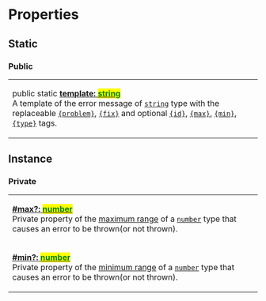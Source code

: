 # Properties

## Static

### Public

|                                                                                                                                                                                                                                                                                                                                                                                                                                                                                                                                                                                                                                                                                                                                                                                                                                                                                                   |
| ------------------------------------------------------------------------------------------------------------------------------------------------------------------------------------------------------------------------------------------------------------------------------------------------------------------------------------------------------------------------------------------------------------------------------------------------------------------------------------------------------------------------------------------------------------------------------------------------------------------------------------------------------------------------------------------------------------------------------------------------------------------------------------------------------------------------------------------------------------------------------------------------- |
| <p>public static <a href="static-template.md"><strong>template: </strong><mark style="color:green;"><strong>string</strong></mark></a><br>A template of the error message of <a href="https://developer.mozilla.org/en-US/docs/Web/JavaScript/Reference/Global_Objects/String"><code>string</code></a> type with the replaceable <a href="../../commonerror/properties/static-template.md#problem"><code>{problem}</code></a>, <a href="../../commonerror/properties/static-template.md#fix"><code>{fix}</code></a> and optional <a href="../../commonerror/properties/static-template.md#id"><code>{id}</code></a>, <a href="../../commonerror/properties/static-template.md#max"><code>{max}</code></a>, <a href="../../commonerror/properties/static-template.md#min"><code>{min}</code></a>, <a href="../../commonerror/properties/static-template.md#type"><code>{type}</code></a> tags.</p> |

## Instance

### Private

|                                                                                                                                                                                                                                                                                                                                                                                                                           |
| ------------------------------------------------------------------------------------------------------------------------------------------------------------------------------------------------------------------------------------------------------------------------------------------------------------------------------------------------------------------------------------------------------------------------- |
| <p><strong></strong><a href="max.md"><strong>#max?: </strong><mark style="color:green;"><strong>number</strong></mark></a><br>Private property of the <a href="../../getting-started/basic-concepts.md#range">maximum range</a> of a <a href="https://developer.mozilla.org/en-US/docs/Web/JavaScript/Reference/Global_Objects/Number"><code>number</code></a> type that causes an error to be thrown(or not thrown).</p> |
| <p><strong></strong><a href="min.md"><strong>#min?: </strong><mark style="color:green;"><strong>number</strong></mark></a><br>Private property of the <a href="../../getting-started/basic-concepts.md#range">minimum range</a> of a <a href="https://developer.mozilla.org/en-US/docs/Web/JavaScript/Reference/Global_Objects/Number"><code>number</code></a> type that causes an error to be thrown(or not thrown).</p> |
